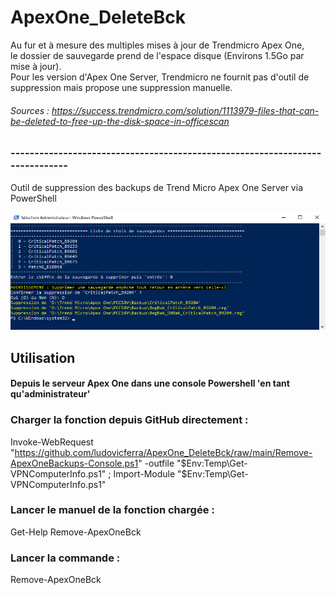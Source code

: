 # ApexOne_DeleteBck
Au fur et à mesure des multiples mises à jour de Trendmicro Apex One,  
le dossier de sauvegarde prend de l'espace disque (Environs 1.5Go par mise à jour).  
Pour les version d'Apex One Server, Trendmicro ne fournit pas d'outil de suppression mais propose une suppression manuelle.  
###### Sources : https://success.trendmicro.com/solution/1113979-files-that-can-be-deleted-to-free-up-the-disk-space-in-officescan
### -----------------------------------------------------------------------------
Outil de suppression des backups de Trend Micro Apex One Server via PowerShell
   
![Remove-ApexOneBck-Capture](https://github.com/ludovicferra/ApexOne_DeleteBck/raw/main/Remove-ApexOneBck-Capture.png)

## Utilisation
#### Depuis le serveur Apex One dans une console Powershell 'en tant qu'administrateur'
### Charger la fonction depuis GitHub directement :  
Invoke-WebRequest "https://github.com/ludovicferra/ApexOne_DeleteBck/raw/main/Remove-ApexOneBackups-Console.ps1" -outfile "$Env:Temp\Get-VPNComputerInfo.ps1" ; Import-Module "$Env:Temp\Get-VPNComputerInfo.ps1"
### Lancer le manuel de la fonction chargée :
Get-Help Remove-ApexOneBck
### Lancer la commande :
Remove-ApexOneBck
